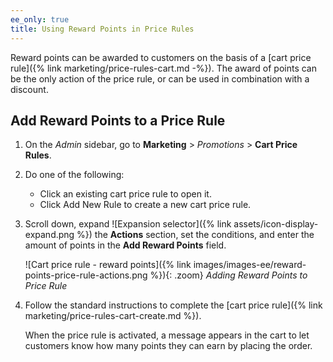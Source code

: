 ```yaml
---
ee_only: true
title: Using Reward Points in Price Rules
---
```


Reward points can be awarded to customers on the basis of a [cart price rule]({% link marketing/price-rules-cart.md -%}). The award of points can be the only action of the price rule, or can be used in combination with a discount.

## Add Reward Points to a Price Rule

1. On the _Admin_ sidebar, go to **Marketing** > _Promotions_ > **Cart Price Rules**.

1. Do one of the following:

    - Click an existing cart price rule to open it.
    - Click <span class="btn">Add New Rule</span> to create a new cart price rule.

1. Scroll down, expand ![Expansion selector]({% link assets/icon-display-expand.png %}) the **Actions** section, set the conditions, and enter the amount of points in the **Add Reward Points** field.

    ![Cart price rule - reward points]({% link images/images-ee/reward-points-price-rule-actions.png %}){: .zoom}
    _Adding Reward Points to Price Rule_

1. Follow the standard instructions to complete the [cart price rule]({% link marketing/price-rules-cart-create.md %}).

   When the price rule is activated, a message appears in the cart to let customers know how many points they can earn by placing the order.
